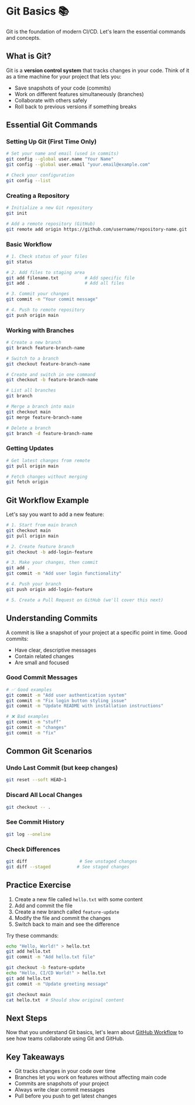 # Git Basics 📚

Git is the foundation of modern CI/CD. Let's learn the essential commands and concepts.

## What is Git?

Git is a **version control system** that tracks changes in your code. Think of it as a time machine for your project that lets you:
- Save snapshots of your code (commits)
- Work on different features simultaneously (branches)
- Collaborate with others safely
- Roll back to previous versions if something breaks

## Essential Git Commands

### Setting Up Git (First Time Only)

```bash
# Set your name and email (used in commits)
git config --global user.name "Your Name"
git config --global user.email "your.email@example.com"

# Check your configuration
git config --list
```

### Creating a Repository

```bash
# Initialize a new Git repository
git init

# Add a remote repository (GitHub)
git remote add origin https://github.com/username/repository-name.git
```

### Basic Workflow

```bash
# 1. Check status of your files
git status

# 2. Add files to staging area
git add filename.txt          # Add specific file
git add .                     # Add all files

# 3. Commit your changes
git commit -m "Your commit message"

# 4. Push to remote repository
git push origin main
```

### Working with Branches

```bash
# Create a new branch
git branch feature-branch-name

# Switch to a branch
git checkout feature-branch-name

# Create and switch in one command
git checkout -b feature-branch-name

# List all branches
git branch

# Merge a branch into main
git checkout main
git merge feature-branch-name

# Delete a branch
git branch -d feature-branch-name
```

### Getting Updates

```bash
# Get latest changes from remote
git pull origin main

# Fetch changes without merging
git fetch origin
```

## Git Workflow Example

Let's say you want to add a new feature:

```bash
# 1. Start from main branch
git checkout main
git pull origin main

# 2. Create feature branch
git checkout -b add-login-feature

# 3. Make your changes, then commit
git add .
git commit -m "Add user login functionality"

# 4. Push your branch
git push origin add-login-feature

# 5. Create a Pull Request on GitHub (we'll cover this next)
```

## Understanding Commits

A commit is like a snapshot of your project at a specific point in time. Good commits:

- Have clear, descriptive messages
- Contain related changes
- Are small and focused

### Good Commit Messages

```bash
# ✅ Good examples
git commit -m "Add user authentication system"
git commit -m "Fix login button styling issue"
git commit -m "Update README with installation instructions"

# ❌ Bad examples
git commit -m "stuff"
git commit -m "changes"
git commit -m "fix"
```

## Common Git Scenarios

### Undo Last Commit (but keep changes)
```bash
git reset --soft HEAD~1
```

### Discard All Local Changes
```bash
git checkout -- .
```

### See Commit History
```bash
git log --oneline
```

### Check Differences
```bash
git diff                    # See unstaged changes
git diff --staged          # See staged changes
```

## Practice Exercise

1. Create a new file called `hello.txt` with some content
2. Add and commit the file
3. Create a new branch called `feature-update`
4. Modify the file and commit the changes
5. Switch back to main and see the difference

Try these commands:

```bash
echo "Hello, World!" > hello.txt
git add hello.txt
git commit -m "Add hello.txt file"

git checkout -b feature-update
echo "Hello, CI/CD World!" > hello.txt
git add hello.txt
git commit -m "Update greeting message"

git checkout main
cat hello.txt  # Should show original content
```

## Next Steps

Now that you understand Git basics, let's learn about [GitHub Workflow](./02-github-workflow.md) to see how teams collaborate using Git and GitHub.

## Key Takeaways

- Git tracks changes in your code over time
- Branches let you work on features without affecting main code
- Commits are snapshots of your project
- Always write clear commit messages
- Pull before you push to get latest changes
